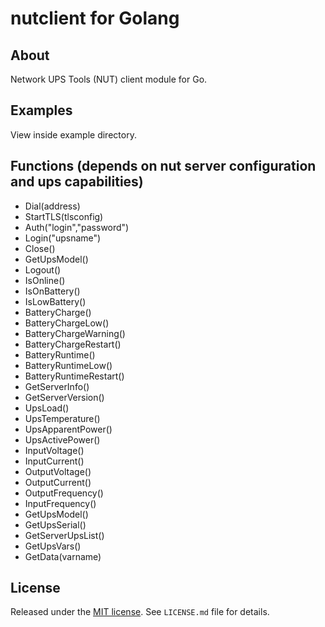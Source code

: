 nutclient for Golang
====================

## About

Network UPS Tools (NUT) client module for Go.

## Examples

View inside example directory.

## Functions (depends on nut server configuration and ups capabilities)

* Dial(address)
* StartTLS(tlsconfig) 
* Auth("login","password")
* Login("upsname")
* Close()
* GetUpsModel()
* Logout()
* IsOnline()
* IsOnBattery()
* IsLowBattery()
* BatteryCharge()
* BatteryChargeLow()
* BatteryChargeWarning()
* BatteryChargeRestart()
* BatteryRuntime()
* BatteryRuntimeLow()
* BatteryRuntimeRestart()
* GetServerInfo()
* GetServerVersion()
* UpsLoad()
* UpsTemperature()
* UpsApparentPower()
* UpsActivePower()
* InputVoltage()
* InputCurrent()
* OutputVoltage()
* OutputCurrent()
* OutputFrequency()
* InputFrequency()
* GetUpsModel()
* GetUpsSerial()
* GetServerUpsList()
* GetUpsVars()
* GetData(varname)



## License

Released under the [MIT license][1]. See `LICENSE.md` file for details.

[1]: http://www.opensource.org/licenses/mit-license.php
